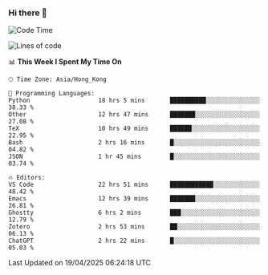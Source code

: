 ### Hi there 👋

<!--
**nicehiro/nicehiro** is a ✨ _special_ ✨ repository because its `README.md` (this file) appears on your GitHub profile.

Here are some ideas to get you started:

- 🔭 I’m currently working on ...
- 🌱 I’m currently learning ...
- 👯 I’m looking to collaborate on ...
- 🤔 I’m looking for help with ...
- 💬 Ask me about ...
- 📫 How to reach me: ...
- 😄 Pronouns: ...
- ⚡ Fun fact: ...
-->

<!--START_SECTION:waka-->
![Code Time](http://img.shields.io/badge/Code%20Time-548%20hrs%2031%20mins-blue)

![Lines of code](https://img.shields.io/badge/From%20Hello%20World%20I%27ve%20Written-1.6%20million%20lines%20of%20code-blue)

📊 **This Week I Spent My Time On** 

```text
🕑︎ Time Zone: Asia/Hong_Kong

💬 Programming Languages: 
Python                   18 hrs 5 mins       ██████████░░░░░░░░░░░░░░░   38.33 % 
Other                    12 hrs 47 mins      ███████░░░░░░░░░░░░░░░░░░   27.08 % 
TeX                      10 hrs 49 mins      ██████░░░░░░░░░░░░░░░░░░░   22.95 % 
Bash                     2 hrs 16 mins       █░░░░░░░░░░░░░░░░░░░░░░░░   04.82 % 
JSON                     1 hr 45 mins        █░░░░░░░░░░░░░░░░░░░░░░░░   03.74 % 

🔥 Editors: 
VS Code                  22 hrs 51 mins      ████████████░░░░░░░░░░░░░   48.42 % 
Emacs                    12 hrs 39 mins      ███████░░░░░░░░░░░░░░░░░░   26.81 % 
Ghostty                  6 hrs 2 mins        ███░░░░░░░░░░░░░░░░░░░░░░   12.79 % 
Zotero                   2 hrs 53 mins       ██░░░░░░░░░░░░░░░░░░░░░░░   06.13 % 
ChatGPT                  2 hrs 22 mins       █░░░░░░░░░░░░░░░░░░░░░░░░   05.03 % 
```


 Last Updated on 19/04/2025 06:24:18 UTC
<!--END_SECTION:waka-->
